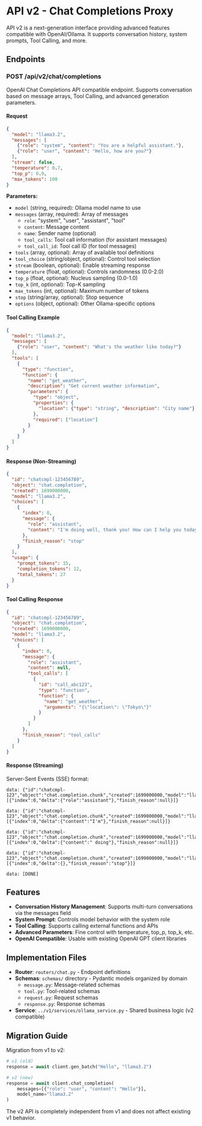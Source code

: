 # API v2 - Chat Completions Proxy

API v2 is a next-generation interface providing advanced features compatible with OpenAI/Ollama. It supports conversation history, system prompts, Tool Calling, and more.

## Endpoints

### POST /api/v2/chat/completions

OpenAI Chat Completions API compatible endpoint. Supports conversation based on message arrays, Tool Calling, and advanced generation parameters.

#### Request

```json
{
  "model": "llama3.2",
  "messages": [
    {"role": "system", "content": "You are a helpful assistant."},
    {"role": "user", "content": "Hello, how are you?"}
  ],
  "stream": false,
  "temperature": 0.7,
  "top_p": 0.9,
  "max_tokens": 100
}
```

**Parameters:**
- `model` (string, required): Ollama model name to use
- `messages` (array, required): Array of messages
  - `role`: "system", "user", "assistant", "tool"
  - `content`: Message content
  - `name`: Sender name (optional)
  - `tool_calls`: Tool call information (for assistant messages)
  - `tool_call_id`: Tool call ID (for tool messages)
- `tools` (array, optional): Array of available tool definitions
- `tool_choice` (string/object, optional): Control tool selection
- `stream` (boolean, optional): Enable streaming response
- `temperature` (float, optional): Controls randomness (0.0-2.0)
- `top_p` (float, optional): Nucleus sampling (0.0-1.0)
- `top_k` (int, optional): Top-K sampling
- `max_tokens` (int, optional): Maximum number of tokens
- `stop` (string/array, optional): Stop sequence
- `options` (object, optional): Other Ollama-specific options

#### Tool Calling Example

```json
{
  "model": "llama3.2",
  "messages": [
    {"role": "user", "content": "What's the weather like today?"}
  ],
  "tools": [
    {
      "type": "function",
      "function": {
        "name": "get_weather",
        "description": "Get current weather information",
        "parameters": {
          "type": "object",
          "properties": {
            "location": {"type": "string", "description": "City name"}
          },
          "required": ["location"]
        }
      }
    }
  ]
}
```

#### Response (Non-Streaming)

```json
{
  "id": "chatcmpl-123456789",
  "object": "chat.completion",
  "created": 1699000000,
  "model": "llama3.2",
  "choices": [
    {
      "index": 0,
      "message": {
        "role": "assistant",
        "content": "I'm doing well, thank you! How can I help you today?"
      },
      "finish_reason": "stop"
    }
  ],
  "usage": {
    "prompt_tokens": 15,
    "completion_tokens": 12,
    "total_tokens": 27
  }
}
```

#### Tool Calling Response

```json
{
  "id": "chatcmpl-123456789",
  "object": "chat.completion",
  "created": 1699000000,
  "model": "llama3.2",
  "choices": [
    {
      "index": 0,
      "message": {
        "role": "assistant",
        "content": null,
        "tool_calls": [
          {
            "id": "call_abc123",
            "type": "function",
            "function": {
              "name": "get_weather",
              "arguments": "{\"location\": \"Tokyo\"}"
            }
          }
        ]
      },
      "finish_reason": "tool_calls"
    }
  ]
}
```

#### Response (Streaming)

Server-Sent Events (SSE) format:

```
data: {"id":"chatcmpl-123","object":"chat.completion.chunk","created":1699000000,"model":"llama3.2","choices":[{"index":0,"delta":{"role":"assistant"},"finish_reason":null}]}

data: {"id":"chatcmpl-123","object":"chat.completion.chunk","created":1699000000,"model":"llama3.2","choices":[{"index":0,"delta":{"content":"I'm"},"finish_reason":null}]}

data: {"id":"chatcmpl-123","object":"chat.completion.chunk","created":1699000000,"model":"llama3.2","choices":[{"index":0,"delta":{"content":" doing"},"finish_reason":null}]}

data: {"id":"chatcmpl-123","object":"chat.completion.chunk","created":1699000000,"model":"llama3.2","choices":[{"index":0,"delta":{},"finish_reason":"stop"}]}

data: [DONE]
```

## Features

- **Conversation History Management**: Supports multi-turn conversations via the messages field
- **System Prompt**: Controls model behavior with the system role
- **Tool Calling**: Supports calling external functions and APIs
- **Advanced Parameters**: Fine control with temperature, top_p, top_k, etc.
- **OpenAI Compatible**: Usable with existing OpenAI GPT client libraries

## Implementation Files

- **Router**: `routers/chat.py` - Endpoint definitions
- **Schemas**: `schemas/` directory - Pydantic models organized by domain
  - `message.py`: Message-related schemas
  - `tool.py`: Tool-related schemas
  - `request.py`: Request schemas
  - `response.py`: Response schemas
- **Service**: `../v1/services/ollama_service.py` - Shared business logic (v2 compatible)

## Migration Guide

Migration from v1 to v2:

```python
# v1 (old)
response = await client.gen_batch("Hello", "llama3.2")

# v2 (new)
response = await client.chat_completion(
    messages=[{"role": "user", "content": "Hello"}],
    model_name="llama3.2"
)
```

The v2 API is completely independent from v1 and does not affect existing v1 behavior.